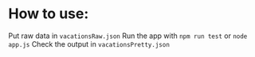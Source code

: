 # How to use:

Put raw data in `vacationsRaw.json`
Run the app with `npm run test` or `node app.js`
Check the output in `vacationsPretty.json`
